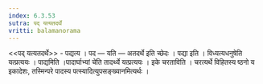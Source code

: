 ```yaml
---
index: 6.3.53
sutra: पद् यत्यतदर्थे
vritti: balamanorama
---
```


<<पद् यत्यतदर्थे>> - पद्यत्य । पद — यति — अतदर्थे इति च्छेदः । पद्या इति । विध्यत्यधनुषेति यत्प्रत्ययः । पाद्यमिति ।पादार्घाभ्यां चे॑ति तादर्थ्ये यत्प्रत्ययः । इके चरताविति । चरत्यर्थे विहितस्य ष्ठनो य इकादेशः, तस्मिन्परे पादस्य पत्स्यादित्युपसङ्ख्यानमित्यर्थः । 
